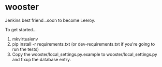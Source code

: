 wooster
=======

Jenkins best friend...soon to become Leeroy.

To get started...

1. mkvirtualenv <name>
2. pip install -r requirements.txt (or dev-requirements.txt if you're going to
   run the tests)
3. Copy the wooster/local_settings.py.example to wooster/local_settings.py and
   fixup the database entry.
